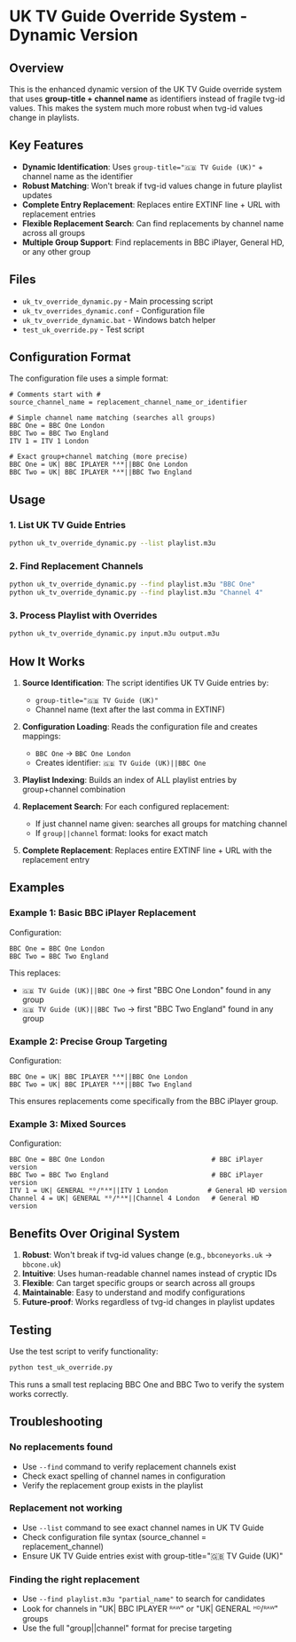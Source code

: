 # UK TV Guide Override System - Dynamic Version

## Overview

This is the enhanced dynamic version of the UK TV Guide override system that uses **group-title + channel name** as identifiers instead of fragile tvg-id values. This makes the system much more robust when tvg-id values change in playlists.

## Key Features

- **Dynamic Identification**: Uses `group-title="🇬🇧 TV Guide (UK)"` + channel name as the identifier
- **Robust Matching**: Won't break if tvg-id values change in future playlist updates  
- **Complete Entry Replacement**: Replaces entire EXTINF line + URL with replacement entries
- **Flexible Replacement Search**: Can find replacements by channel name across all groups
- **Multiple Group Support**: Find replacements in BBC iPlayer, General HD, or any other group

## Files

- `uk_tv_override_dynamic.py` - Main processing script
- `uk_tv_overrides_dynamic.conf` - Configuration file  
- `uk_tv_override_dynamic.bat` - Windows batch helper
- `test_uk_override.py` - Test script

## Configuration Format

The configuration file uses a simple format:

```
# Comments start with #
source_channel_name = replacement_channel_name_or_identifier

# Simple channel name matching (searches all groups)
BBC One = BBC One London
BBC Two = BBC Two England
ITV 1 = ITV 1 London

# Exact group+channel matching (more precise)  
BBC One = UK| BBC IPLAYER ᴿᴬᵂ||BBC One London
BBC Two = UK| BBC IPLAYER ᴿᴬᵂ||BBC Two England
```

## Usage

### 1. List UK TV Guide Entries
```bash
python uk_tv_override_dynamic.py --list playlist.m3u
```

### 2. Find Replacement Channels
```bash
python uk_tv_override_dynamic.py --find playlist.m3u "BBC One"
python uk_tv_override_dynamic.py --find playlist.m3u "Channel 4"
```

### 3. Process Playlist with Overrides
```bash
python uk_tv_override_dynamic.py input.m3u output.m3u
```

## How It Works

1. **Source Identification**: The script identifies UK TV Guide entries by:
   - `group-title="🇬🇧 TV Guide (UK)"`
   - Channel name (text after the last comma in EXTINF)

2. **Configuration Loading**: Reads the configuration file and creates mappings:
   - `BBC One` → `BBC One London`
   - Creates identifier: `🇬🇧 TV Guide (UK)||BBC One`

3. **Playlist Indexing**: Builds an index of ALL playlist entries by group+channel combination

4. **Replacement Search**: For each configured replacement:
   - If just channel name given: searches all groups for matching channel
   - If `group||channel` format: looks for exact match

5. **Complete Replacement**: Replaces entire EXTINF line + URL with the replacement entry

## Examples

### Example 1: Basic BBC iPlayer Replacement
Configuration:
```
BBC One = BBC One London
BBC Two = BBC Two England
```

This replaces:
- `🇬🇧 TV Guide (UK)||BBC One` → first "BBC One London" found in any group
- `🇬🇧 TV Guide (UK)||BBC Two` → first "BBC Two England" found in any group

### Example 2: Precise Group Targeting
Configuration:
```
BBC One = UK| BBC IPLAYER ᴿᴬᵂ||BBC One London
BBC Two = UK| BBC IPLAYER ᴿᴬᵂ||BBC Two England
```

This ensures replacements come specifically from the BBC iPlayer group.

### Example 3: Mixed Sources
Configuration:
```
BBC One = BBC One London                           # BBC iPlayer version
BBC Two = BBC Two England                          # BBC iPlayer version  
ITV 1 = UK| GENERAL ᴴᴰ/ᴿᴬᵂ||ITV 1 London          # General HD version
Channel 4 = UK| GENERAL ᴴᴰ/ᴿᴬᵂ||Channel 4 London   # General HD version
```

## Benefits Over Original System

1. **Robust**: Won't break if tvg-id values change (e.g., `bbconeyorks.uk` → `bbcone.uk`)
2. **Intuitive**: Uses human-readable channel names instead of cryptic IDs
3. **Flexible**: Can target specific groups or search across all groups
4. **Maintainable**: Easy to understand and modify configurations
5. **Future-proof**: Works regardless of tvg-id changes in playlist updates

## Testing

Use the test script to verify functionality:
```bash
python test_uk_override.py
```

This runs a small test replacing BBC One and BBC Two to verify the system works correctly.

## Troubleshooting

### No replacements found
- Use `--find` command to verify replacement channels exist
- Check exact spelling of channel names in configuration
- Verify the replacement group exists in the playlist

### Replacement not working
- Use `--list` command to see exact channel names in UK TV Guide
- Check configuration file syntax (source_channel = replacement_channel)
- Ensure UK TV Guide entries exist with group-title="🇬🇧 TV Guide (UK)"

### Finding the right replacement
- Use `--find playlist.m3u "partial_name"` to search for candidates
- Look for channels in "UK| BBC IPLAYER ᴿᴬᵂ" or "UK| GENERAL ᴴᴰ/ᴿᴬᵂ" groups
- Use the full "group||channel" format for precise targeting